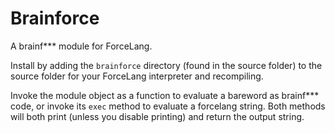 # Brainforce
A brainf*** module for ForceLang.

Install by adding the `brainforce` directory (found in the source folder) to the source folder for your ForceLang interpreter and recompiling.

Invoke the module object as a function to evaluate a bareword as brainf*** code, or invoke its `exec` method to evaluate a forcelang string. Both methods will both print (unless you disable printing) and return the output string.
